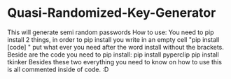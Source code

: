 # Quasi-Randomized-Key-Generator
This will generate semi random passwords 
How to use:
You need to pip install 2 things, in order to pip install you write in an empty cell "pip install [code] " put what ever you need after the word install without the brackets. Beside are the code you need to pip install:
pip install pyperclip
pip install tkinker
         Besides these two everything you need to know on how to use this is all commented inside of code. 
         :D
